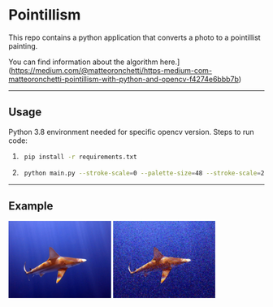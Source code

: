 # Pointillism #
This repo contains a python application that converts a photo to a pointillist painting.

You can find information about the algorithm here.](https://medium.com/@matteoronchetti/https-medium-com-matteoronchetti-pointillism-with-python-and-opencv-f4274e6bbb7b)

----
## Usage ##
Python 3.8 environment needed for specific opencv version.  Steps to run code:
1. ```sh
    pip install -r requirements.txt
    ```
2. ```sh
    python main.py --stroke-scale=0 --palette-size=48 --stroke-scale=2 --gradient-smoothing-radius=0
    ```

----
## Example ##
<img src="../../../figs/zoom_virtual_backgrounds/IMG_3477_1.jpg" width="40%"> <img src="../../../figs/paintings/IMG_3477_1_drawing.jpg" width="40%">